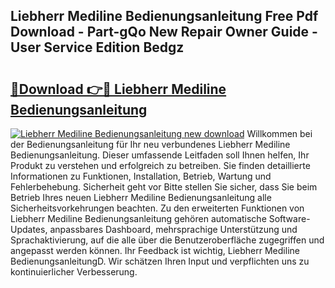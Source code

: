 ## Liebherr Mediline Bedienungsanleitung Free Pdf Download - Part-gQo New Repair Owner Guide - User Service Edition Bedgz

# <h2><a href="http://df27hz.blite.top/?on=Liebherr+Mediline+Bedienungsanleitung">🔗Download 👉🔴 Liebherr Mediline Bedienungsanleitung</a></h2>

[![Liebherr Mediline Bedienungsanleitung new download](https://i.imgur.com/lujVjoI.png)](http://df27hz.blite.top/?on=Liebherr+Mediline+Bedienungsanleitung)
Willkommen bei der Bedienungsanleitung für Ihr neu verbundenes Liebherr Mediline Bedienungsanleitung. Dieser umfassende Leitfaden soll Ihnen helfen, Ihr Produkt zu verstehen und erfolgreich zu betreiben. Sie finden detaillierte Informationen zu Funktionen, Installation, Betrieb, Wartung und Fehlerbehebung. Sicherheit geht vor Bitte stellen Sie sicher, dass Sie beim Betrieb Ihres neuen Liebherr Mediline Bedienungsanleitung alle Sicherheitsvorkehrungen beachten. Zu den erweiterten Funktionen von Liebherr Mediline Bedienungsanleitung gehören automatische Software-Updates, anpassbares Dashboard, mehrsprachige Unterstützung und Sprachaktivierung, auf die alle über die Benutzeroberfläche zugegriffen und angepasst werden können. Ihr Feedback ist wichtig, Liebherr Mediline BedienungsanleitungD. Wir schätzen Ihren Input und verpflichten uns zu kontinuierlicher Verbesserung.
